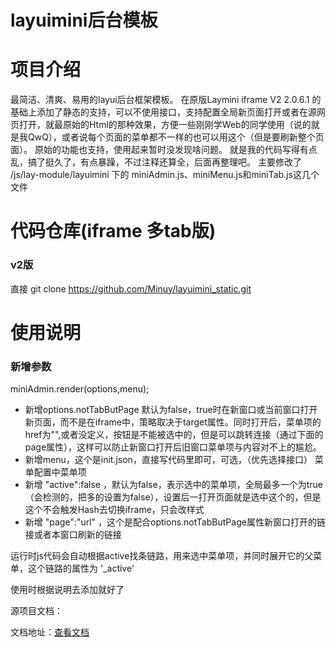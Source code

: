 layuimini后台模板
===============
# 项目介绍
最简洁、清爽、易用的layui后台框架模板。
在原版Laymini iframe V2 2.0.6.1 的基础上添加了静态的支持，可以不使用接口，支持配置全局新页面打开或者在源网页打开，就最原始的Html的那种效果，方便一些刚刚学Web的同学使用（说的就是我QwQ），或者说每个页面的菜单都不一样的也可以用这个（但是要刷新整个页面）。
原始的功能也支持，使用起来暂时没发现啥问题。
就是我的代码写得有点乱，搞了挺久了，有点暴躁，不过注释还算全，后面再整理吧。
主要修改了 /js/lay-module/layuimini 下的 miniAdmin.js、miniMenu.js和miniTab.js这几个文件


# 代码仓库(iframe 多tab版)

###  v2版
直接 git clone https://github.com/Minuy/layuimini_static.git

# 使用说明

### 新增参数
miniAdmin.render(options,menu);
- 新增options.notTabButPage 默认为false，true时在新窗口或当前窗口打开新页面，而不是在iframe中，策略取决于target属性。同时打开后，菜单项的href为"",或者没定义，按钮是不能被选中的，但是可以跳转连接（通过下面的page属性），这样可以防止新窗口打开后旧窗口菜单项与内容对不上的尴尬。
- 新增menu，这个是init.json，直接写代码里即可，可选，（优先选择接口）
菜单配置中菜单项
- 新增 "active":false ，默认为false，表示选中的菜单项，全局最多一个为true（会检测的，把多的设置为false），设置后一打开页面就是选中这个的，但是这个不会触发Hash去切换iframe，只会改样式
- 新增 "page":"url" ，这个是配合options.notTabButPage属性新窗口打开的链接或者本窗口刷新的链接


运行时js代码会自动根据active找条链路，用来选中菜单项，并同时展开它的父菜单，这个链路的属性为 '_active'


使用时根据说明去添加就好了

源项目文档：

文档地址：[查看文档](http://layuimini.99php.cn/docs/)


